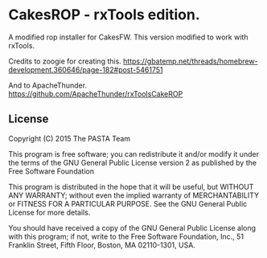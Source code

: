 CakesROP - rxTools edition.
========

A modified rop installer for CakesFW.
This version modified to work with rxTools.

Credits to zoogie for creating this.
https://gbatemp.net/threads/homebrew-development.360646/page-182#post-5461751

And to ApacheThunder.
https://github.com/ApacheThunder/rxToolsCakeROP

License
--------
Copyright (C) 2015 The PASTA Team

This program is free software; you can redistribute it and/or
modify it under the terms of the GNU General Public License
version 2 as published by the Free Software Foundation

This program is distributed in the hope that it will be useful,
but WITHOUT ANY WARRANTY; without even the implied warranty of
MERCHANTABILITY or FITNESS FOR A PARTICULAR PURPOSE.  See the
GNU General Public License for more details.

You should have received a copy of the GNU General Public License
along with this program; if not, write to the Free Software
Foundation, Inc., 51 Franklin Street, Fifth Floor, Boston, MA  02110-1301, USA.
